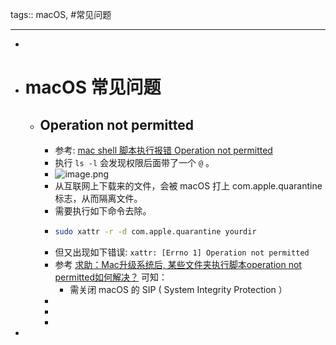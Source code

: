 tags:: macOS, #常见问题

- ---
-
- # macOS 常见问题
	- ## Operation not permitted
		- 参考:  [mac shell 脚本执行报错 Operation not permitted](https://segmentfault.com/a/1190000039919416)
		- 执行 `ls -l` 会发现权限后面带了一个 `@` 。
		- ![image.png](../assets/image_1683302546944_0.png)
		- 从互联网上下载来的文件，会被 macOS 打上 com.apple.quarantine 标志，从而隔离文件。
		- 需要执行如下命令去除。
		- ```zsh
		  sudo xattr -r -d com.apple.quarantine yourdir
		  ```
		- 但又出现如下错误: `xattr: [Errno 1] Operation not permitted`
		- 参考 [求助：Mac升级系统后, 某些文件夹执行脚本operation not permitted如何解决？](https://www.zhihu.com/question/518545517) 可知：
			- 需关闭 macOS 的 SIP ( System Integrity Protection ）
		-
		-
		-
-